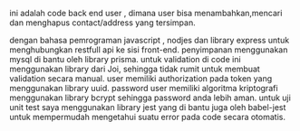 ini adalah code back end user , dimana user bisa menambahkan,mencari dan menghapus contact/address yang tersimpan. 

dengan bahasa pemrograman javascript , nodjes dan library express untuk menghubungkan restfull api ke sisi front-end.
penyimpanan menggunakan mysql di bantu oleh library prisma.
untuk validation di code ini menggunakan library dari Joi, sehingga tidak rumit untuk membuat validation secara manual.
user memiliki authorization pada token yang menggunakan library uuid. 
password user memiliki algoritma kriptografi menggunakan library bcrypt sehingga password anda lebih aman.
untuk uji unit test saya menggunakan library jest yang di bantu juga oleh babel-jest untuk mempermudah mengetahui suatu error pada code secara otomatis. 
